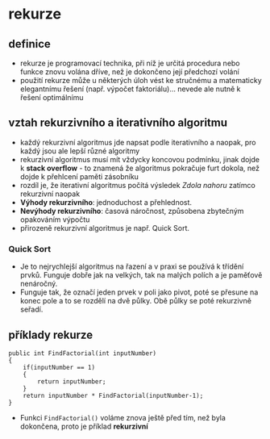 # rekurze
## definice
* rekurze je programovací technika, při níž je určitá procedura nebo funkce znovu volána dříve, než je dokončeno její předchozí volání
* použití rekurze může u některých úloh vést ke stručnému a matematicky elegantnímu řešení (např. výpočet faktoriálu)... nevede ale nutně k řešení optimálnímu
## vztah rekurzivního a iterativního algoritmu
* každý rekurzivní algoritmus jde napsat podle iterativního a naopak, pro každý jsou ale lepší různé algoritmy
* rekurzivní algoritmus musí mít vždycky koncovou podmínku, jinak dojde k __stack overflow__ - to znamená že algoritmus pokračuje furt dokola, než dojde k přehlcení paměti zásobníku
* rozdíl je, že iterativní algoritmus počítá výsledek _Zdola nahoru_ zatímco rekurzivní naopak
* __Výhody rekurzivního__: jednoduchost a přehlednost.
* __Nevýhody rekurzivního__: časová náročnost, způsobena zbytečným opakováním výpočtu
* přirozeně rekurzivní algoritmus je např. Quick Sort.
### Quick Sort
* Je to nejrychlejší algoritmus na řazení a v praxi se používá k třídění prvků. Funguje dobře jak na velkých, tak na malých polích a je paměťově nenáročný.
* Funguje tak, že označí jeden prvek v poli jako pivot, poté se přesune na konec pole a to se rozdělí na dvě půlky. Obě půlky se poté rekurzivně seřadí.
## příklady rekurze
```
public int FindFactorial(int inputNumber)
{
	if(inputNumber == 1)
	{
		return inputNumber;
	}
	return inputNumber * FindFactorial(inputNumber-1);
}
```
* Funkci ``FindFactorial()`` voláme znova ještě před tím, než byla dokončena, proto je příklad __rekurzivní__
